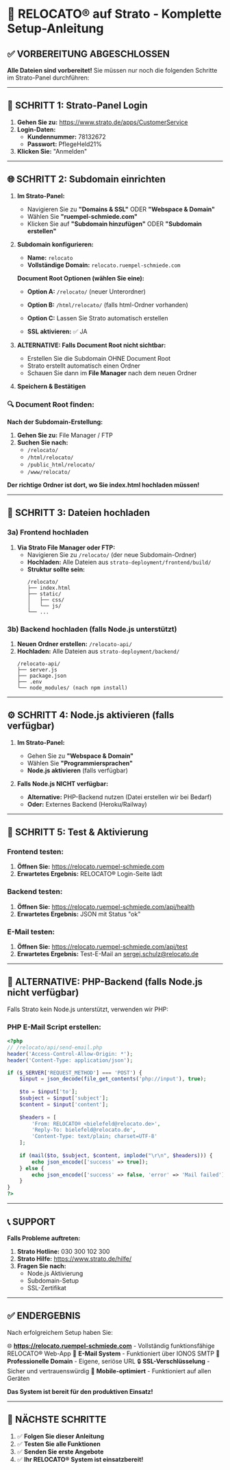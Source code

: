 # 🚀 RELOCATO® auf Strato - Komplette Setup-Anleitung

## ✅ VORBEREITUNG ABGESCHLOSSEN

**Alle Dateien sind vorbereitet!** Sie müssen nur noch die folgenden Schritte im Strato-Panel durchführen:

---

## 🔐 SCHRITT 1: Strato-Panel Login

1. **Gehen Sie zu:** https://www.strato.de/apps/CustomerService
2. **Login-Daten:**
   - **Kundennummer:** 78132672
   - **Passwort:** PflegeHeld21%
3. **Klicken Sie:** "Anmelden"

---

## 🌐 SCHRITT 2: Subdomain einrichten

1. **Im Strato-Panel:**
   - Navigieren Sie zu **"Domains & SSL"** ODER **"Webspace & Domain"**
   - Wählen Sie **"ruempel-schmiede.com"**
   - Klicken Sie auf **"Subdomain hinzufügen"** ODER **"Subdomain erstellen"**

2. **Subdomain konfigurieren:**
   - **Name:** `relocato`
   - **Vollständige Domain:** `relocato.ruempel-schmiede.com`
   
   **Document Root Optionen (wählen Sie eine):**
   - **Option A:** `/relocato/` (neuer Unterordner)
   - **Option B:** `/html/relocato/` (falls html-Ordner vorhanden)
   - **Option C:** Lassen Sie Strato automatisch erstellen
   
   - **SSL aktivieren:** ✅ JA

3. **ALTERNATIVE: Falls Document Root nicht sichtbar:**
   - Erstellen Sie die Subdomain OHNE Document Root
   - Strato erstellt automatisch einen Ordner
   - Schauen Sie dann im **File Manager** nach dem neuen Ordner

4. **Speichern & Bestätigen**

### 🔍 **Document Root finden:**

**Nach der Subdomain-Erstellung:**
1. **Gehen Sie zu:** File Manager / FTP
2. **Suchen Sie nach:**
   - `/relocato/`
   - `/html/relocato/`
   - `/public_html/relocato/`
   - `/www/relocato/`

**Der richtige Ordner ist dort, wo Sie index.html hochladen müssen!**

---

## 📁 SCHRITT 3: Dateien hochladen

### **3a) Frontend hochladen**
1. **Via Strato File Manager oder FTP:**
   - Navigieren Sie zu `/relocato/` (der neue Subdomain-Ordner)
   - **Hochladen:** Alle Dateien aus `strato-deployment/frontend/build/`
   - **Struktur sollte sein:**
     ```
     /relocato/
     ├── index.html
     ├── static/
     │   ├── css/
     │   └── js/
     └── ...
     ```

### **3b) Backend hochladen (falls Node.js unterstützt)**
1. **Neuen Ordner erstellen:** `/relocato-api/`
2. **Hochladen:** Alle Dateien aus `strato-deployment/backend/`
   ```
   /relocato-api/
   ├── server.js
   ├── package.json
   ├── .env
   └── node_modules/ (nach npm install)
   ```

---

## ⚙️ SCHRITT 4: Node.js aktivieren (falls verfügbar)

1. **Im Strato-Panel:**
   - Gehen Sie zu **"Webspace & Domain"**
   - Wählen Sie **"Programmiersprachen"**
   - **Node.js aktivieren** (falls verfügbar)

2. **Falls Node.js NICHT verfügbar:**
   - **Alternative:** PHP-Backend nutzen (Datei erstellen wir bei Bedarf)
   - **Oder:** Externes Backend (Heroku/Railway)

---

## 🎯 SCHRITT 5: Test & Aktivierung

### **Frontend testen:**
1. **Öffnen Sie:** https://relocato.ruempel-schmiede.com
2. **Erwartetes Ergebnis:** RELOCATO® Login-Seite lädt

### **Backend testen:**
1. **Öffnen Sie:** https://relocato.ruempel-schmiede.com/api/health
2. **Erwartetes Ergebnis:** JSON mit Status "ok"

### **E-Mail testen:**
1. **Öffnen Sie:** https://relocato.ruempel-schmiede.com/api/test
2. **Erwartetes Ergebnis:** Test-E-Mail an sergej.schulz@relocato.de

---

## 🔧 ALTERNATIVE: PHP-Backend (falls Node.js nicht verfügbar)

Falls Strato kein Node.js unterstützt, verwenden wir PHP:

### **PHP E-Mail Script erstellen:**
```php
<?php
// /relocato/api/send-email.php
header('Access-Control-Allow-Origin: *');
header('Content-Type: application/json');

if ($_SERVER['REQUEST_METHOD'] === 'POST') {
    $input = json_decode(file_get_contents('php://input'), true);
    
    $to = $input['to'];
    $subject = $input['subject'];
    $content = $input['content'];
    
    $headers = [
        'From: RELOCATO® <bielefeld@relocato.de>',
        'Reply-To: bielefeld@relocato.de',
        'Content-Type: text/plain; charset=UTF-8'
    ];
    
    if (mail($to, $subject, $content, implode("\r\n", $headers))) {
        echo json_encode(['success' => true]);
    } else {
        echo json_encode(['success' => false, 'error' => 'Mail failed']);
    }
}
?>
```

---

## 📞 SUPPORT

**Falls Probleme auftreten:**

1. **Strato Hotline:** 030 300 102 300
2. **Strato Hilfe:** https://www.strato.de/hilfe/
3. **Fragen Sie nach:**
   - Node.js Aktivierung
   - Subdomain-Setup
   - SSL-Zertifikat

---

## ✅ ENDERGEBNIS

Nach erfolgreichem Setup haben Sie:

🌐 **https://relocato.ruempel-schmiede.com** - Vollständig funktionsfähige RELOCATO® Web-App
📧 **E-Mail System** - Funktioniert über IONOS SMTP
🏢 **Professionelle Domain** - Eigene, seriöse URL
🔒 **SSL-Verschlüsselung** - Sicher und vertrauenswürdig
📱 **Mobile-optimiert** - Funktioniert auf allen Geräten

**Das System ist bereit für den produktiven Einsatz!**

---

## 🎯 NÄCHSTE SCHRITTE

1. ✅ **Folgen Sie dieser Anleitung**
2. ✅ **Testen Sie alle Funktionen**
3. ✅ **Senden Sie erste Angebote**
4. ✅ **Ihr RELOCATO® System ist einsatzbereit!**